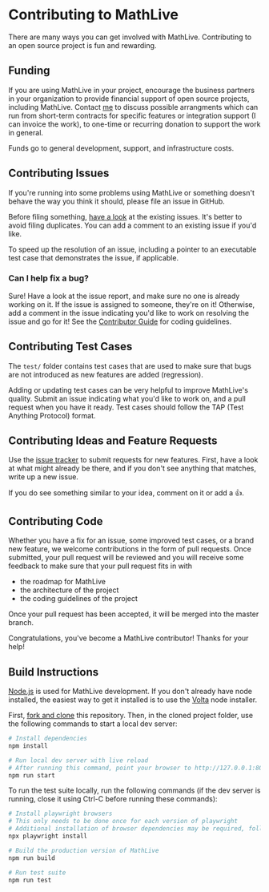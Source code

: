 # Contributing to MathLive

There are many ways you can get involved with MathLive. Contributing to an open
source project is fun and rewarding.

## Funding

If you are using MathLive in your project, encourage the business partners in
your organization to provide financial support of open source projects,
including MathLive. Contact [me](arno@arno.org) to discuss possible arrangments
which can run from short-term contracts for specific features or integration
support (I can invoice the work), to one-time or recurring donation to support
the work in general.

Funds go to general development, support, and infrastructure costs.

## Contributing Issues

If you're running into some problems using MathLive or something doesn't behave
the way you think it should, please file an issue in GitHub.

Before filing something, [have a look](https://github.com/arnog/mathlive/issues)
at the existing issues. It's better to avoid filing duplicates. You can add a
comment to an existing issue if you'd like.

To speed up the resolution of an issue, including a pointer to an executable
test case that demonstrates the issue, if applicable.

### Can I help fix a bug?

Sure! Have a look at the issue report, and make sure no one is already working
on it. If the issue is assigned to someone, they're on it! Otherwise, add a
comment in the issue indicating you'd like to work on resolving the issue and go
for it! See the [Contributor Guide](documentation/CONTRIBUTOR_GUIDE.md) for
coding guidelines.

## Contributing Test Cases

The `test/` folder contains test cases that are used to make sure that bugs are
not introduced as new features are added (regression).

Adding or updating test cases can be very helpful to improve MathLive's quality.
Submit an issue indicating what you'd like to work on, and a pull request when
you have it ready. Test cases should follow the TAP (Test Anything Protocol)
format.

## Contributing Ideas and Feature Requests

Use the [issue tracker](https://github.com/arnog/mathlive/issues) to submit
requests for new features. First, have a look at what might already be there,
and if you don't see anything that matches, write up a new issue.

If you do see something similar to your idea, comment on it or add a 👍.

## Contributing Code

Whether you have a fix for an issue, some improved test cases, or a brand new
feature, we welcome contributions in the form of pull requests. Once submitted,
your pull request will be reviewed and you will receive some feedback to make
sure that your pull request fits in with

- the roadmap for MathLive
- the architecture of the project
- the coding guidelines of the project

Once your pull request has been accepted, it will be merged into the master
branch.

Congratulations, you've become a MathLive contributor! Thanks for your help!

## Build Instructions
[Node.js](https://nodejs.org) is used for MathLive development. If you don't already have node installed, the easiest way to get it installed is to use the [Volta](https://volta.sh/) node installer.

First, [fork and clone](https://docs.github.com/en/get-started/quickstart/fork-a-repo) this repository. Then, in the cloned project folder, use the following commands to start a local dev server:
``` bash
# Install dependencies
npm install

# Run local dev server with live reload
# After running this command, point your browser to http://127.0.0.1:8000/dist/smoke/
npm run start
```

To run the test suite locally, run the following commands (if the dev server is running, close it using Ctrl-C before running these commands):
``` bash
# Install playwright browsers
# This only needs to be done once for each version of playwright
# Additional installation of browser dependencies may be required, follow instructions
npx playwright install

# Build the production version of MathLive
npm run build

# Run test suite
npm run test
```
